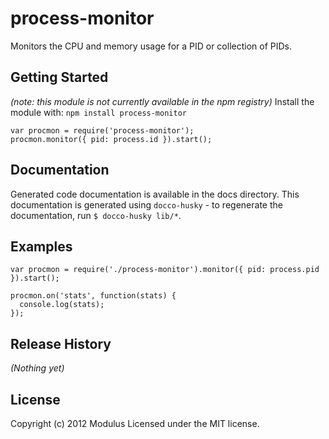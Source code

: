 # process-monitor

Monitors the CPU and memory usage for a PID or collection of PIDs.

## Getting Started
_(note: this module is not currently available in the npm registry)_
Install the module with: `npm install process-monitor`

    var procmon = require('process-monitor');
    procmon.monitor({ pid: process.id }).start();

## Documentation
Generated code documentation is available in the docs directory. This documentation is generated using
`docco-husky` - to regenerate the documentation, run `$ docco-husky lib/*`.

## Examples

    var procmon = require('./process-monitor').monitor({ pid: process.pid }).start();

    procmon.on('stats', function(stats) {
      console.log(stats);
    });

## Release History
_(Nothing yet)_

## License
Copyright (c) 2012 Modulus
Licensed under the MIT license.
